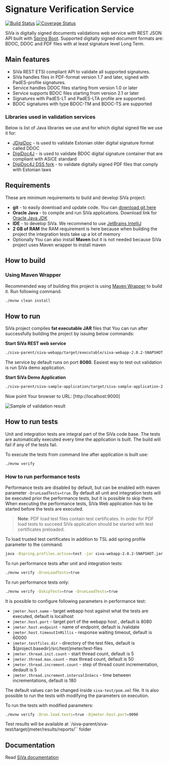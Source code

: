 # Signature Verification Service 

[![Build Status](https://travis-ci.org/open-eid/SiVa.svg?branch=develop)](https://travis-ci.org/open-eid/SiVa)
[![Coverage Status](https://coveralls.io/repos/github/open-eid/SiVa/badge.svg?branch=develop)](https://coveralls.io/github/open-eid/SiVa?branch=develop)

SiVa is digitally signed documents validations web service with REST JSON API
built with [Spring Boot](http://projects.spring.io/spring-boot/). Supported digitally
signed document formats are: BDOC, DDOC and PDF files with at least signature level Long Term.

## Main features

* SiVa REST ETSI compliant API to validate all supported signatures.
* SiVa handles files in PDF-format version 1.7 and later, signed with PadES-profile signatures.
* Service handles DDOC files starting from version 1.0 or later
* Service supports BDOC files starting from version 2.1 or later
* Signatures with PadES-LT and PadES-LTA profile are supported.
* BDOC signatures with type BDOC-TM and BDOC-TS are supported

### Libraries used in validation services

Below is list of Java libraries we use and for which digital signed file we use it for:

* [JDigiDoc](https://github.com/open-eid/jdigidoc) - is used to validate Estonian older digital 
  signature format called DDOC
* [DigiDoc4J](https://github.com/open-eid/digidoc4j) - is used to validate BDOC digital signature container 
  that are compliant with ASiCE standard  
* [DigiDoc4J DSS fork](https://github.com/open-eid/sd-dss) - to validate digitally signed PDF files that 
  comply with Estonian laws

## Requirements

These are minimum requirements to build and develop SiVa project:

* **git** - to easily download and update code. You can [download git here](https://git-scm.com/)
* **Oracle Java** - to compile and run SiVa applications. Download link for [Oracle Java JDK](http://www.oracle.com/technetwork/java/javase/downloads/jdk8-downloads-2133151.html)
* **IDE** - to develop SiVa. We recommend to use [JetBrains IntelliJ](https://www.jetbrains.com/idea/)
* **2 GB of RAM** the RAM requirement is here because when building the project the integration tests take up a lot of memory
* Optionally You can also install **Maven** but it is not needed because SiVa project uses Maven wrapper to install maven

## How to build

### Using Maven Wrapper

Recommended way of building this project is using [Maven Wrapper](https://github.com/takari/maven-wrapper) to build it.
Run following command:

```bash
./mvnw clean install 
```

## How to run

SiVa project compiles **fat executable JAR** files that You can run after successfully building the
project by issuing below commands:

**Start SiVa REST web service**

```bash
./siva-parent/siva-webapp/target/executable/siva-webapp-2.0.2-SNAPSHOT.jar
```

The service by default runs on port **8080**. Easiest way to test out validation is run SiVa demo
application.

**Start SiVa Demo Application**

```bash
./siva-parent/siva-sample-application/target/siva-sample-application-2.0.2-SNAPSHOT.jar
```

Now point Your browser to URL: [http://localhost:9000]

![Sample of validation result](https://raw.githubusercontent.com/open-eid/SiVa/develop/docs/img/siva_demo_validation.png)

## How to run tests

Unit and integration tests are integral part of the SiVa code base. The tests are automatically executed every time the application is built. The build will fail if any of the tests fail.

To execute the tests from command line after application is built use:

```bash
./mvnw verify
```

### How to run performance tests

Performance tests are disabled by default, but can be enabled with maven parameter `-DrunLoadTests=true`. By default all unit
and integration tests will be executed prior the performance tests, but it is possible to skip them. When executing the performance tests, SiVa
Web application has to be started before the tests are executed.

> **Note**: PDF load test files contain test certificates. In order for PDF load tests to succeed 
> SiVa application should be started with test certificates preloaded.

To load trusted test certificates in addition to TSL add spring profile parameter to the command.

```bash
java -Dspring.profiles.active=test -jar siva-webapp-2.0.2-SNAPSHOT.jar
```

To run performance tests after unit and integration tests:

```bash
./mvnw verify -DrunLoadTests=true
```

To run performance tests only:

```bash
./mvnw verify -DskipTests=true -DrunLoadTests=true
```

It is possible to configure following parameters in performance test:

  * `jmeter.host.name` - target webapp host against what the tests are executed, default is localhost
  * `jmeter.host.port` - target port of the webapp host , default is 8080
  * `jmeter.host.endpoint` - name of endpoint, default is /validate
  * `jmeter.host.timeoutInMillis` - response waiting timeout, default is 60000
  * `jmeter.testfiles.dir` - directory of the test files, default is ${project.basedir}/src/test/jmeter/test-files
  * `jmeter.thread.init.count` - start thread count, default is 5
  * `jmeter.thread.max.count` - max thread count, default is 50
  * `jmeter.thread.increment.count` - step of thread count incrementation, dedault is 5
  * `jmeter.thread.increment.intervalInSecs` - time between incrementations, default is 180

The default values can be changed inside `siva-test/pom.xml` file. It is also possible to run the tests with modifying the parameters on execution.

To run the tests with modified parameters:

```bash
./mvnw verify -Drun.load.tests=true -Djmeter.host.port=9090
```

Test results will be available at `/siva-parent/siva-test/target/jmeter/results/reports/`` folder

## Documentation

Read [SiVa documentation](http://open-eid.github.io/SiVa/)

